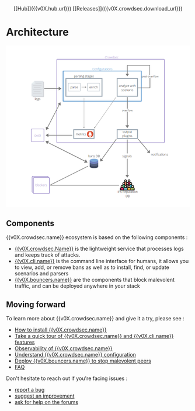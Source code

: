 <center>[[Hub]]({{v0X.hub.url}}) [[Releases]]({{v0X.crowdsec.download_url}})</center>

# Architecture

![Architecture](assets/images/crowdsec_architecture.png)

## Components

{{v0X.crowdsec.name}} ecosystem is based on the following components :

 - [{{v0X.crowdsec.Name}}]({{v0X.crowdsec.url}}) is the lightweight service that processes logs and keeps track of attacks.
 - [{{v0X.cli.name}}]({{v0X.cli.main_doc}}) is the command line interface for humans, it allows you to view, add, or remove bans as well as to install, find, or update scenarios and parsers
 - [{{v0X.bouncers.name}}]({{v0X.hub.plugins_url}}) are the components that block malevolent traffic, and can be deployed anywhere in your stack

## Moving forward

To learn more about {{v0X.crowdsec.name}} and give it a try, please see :

 - [How to install {{v0X.crowdsec.name}}](/Crowdsec/v0/getting_started/installation/)
 - [Take a quick tour of {{v0X.crowdsec.name}} and {{v0X.cli.name}} features](/Crowdsec/v0/getting_started/crowdsec-tour/)
 - [Observability of {{v0X.crowdsec.name}}](/Crowdsec/v0/observability/overview/)
 - [Understand {{v0X.crowdsec.name}} configuration](/Crowdsec/v0/getting_started/concepts/)
 - [Deploy {{v0X.bouncers.name}} to stop malevolent peers](/Crowdsec/v0/bouncers/)
 - [FAQ](/faq/)

Don't hesitate to reach out if you're facing issues :

 - [report a bug](https://github.com/crowdsecurity/crowdsec/issues/new?assignees=&labels=bug&template=bug_report.md&title=Bug%2F)
 - [suggest an improvement](https://github.com/crowdsecurity/crowdsec/issues/new?assignees=&labels=enhancement&template=feature_request.md&title=Improvment%2F)
 - [ask for help on the forums](https://discourse.crowdsec.net)


